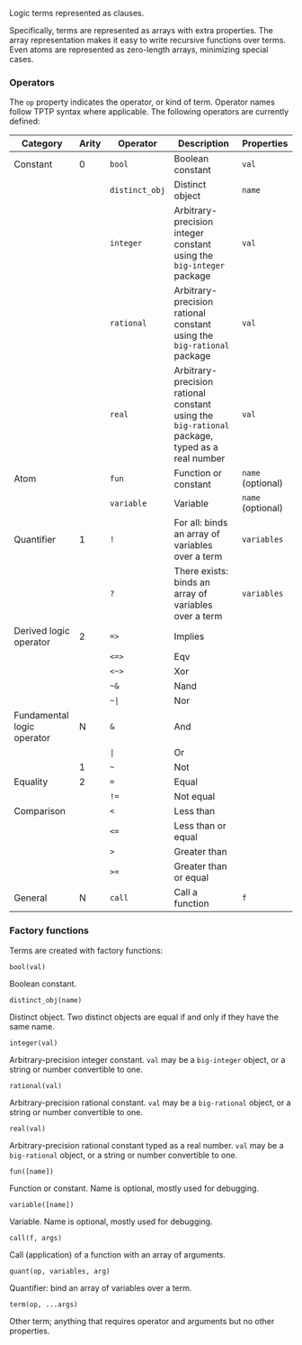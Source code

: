 Logic terms represented as clauses.

Specifically, terms are represented as arrays with extra properties. The array representation makes it easy to write recursive functions over terms. Even atoms are represented as zero-length arrays, minimizing special cases.

### Operators

The `op` property indicates the operator, or kind of term. Operator names follow TPTP syntax where applicable. The following operators are currently defined:

Category|Arity|Operator|Description|Properties
---|---|---|---|---
|Constant|0|`bool`|Boolean constant|`val`|
|||`distinct_obj`|Distinct object|`name`|
|||`integer`|Arbitrary-precision integer constant using the `big-integer` package|`val`|
|||`rational`|Arbitrary-precision rational constant using the `big-rational` package|`val`|
|||`real`|Arbitrary-precision rational constant using the `big-rational` package, typed as a real number|`val`|
|Atom||`fun`|Function or constant|`name` (optional)|
|||`variable`|Variable|`name` (optional)|
|Quantifier|1|`!`|For all: binds an array of variables over a term|`variables`|
|||`?`|There exists: binds an array of variables over a term|`variables`|
|Derived logic operator|2|`=>`|Implies||
|||`<=>`|Eqv||
|||`<~>`|Xor||
|||`~&`|Nand||
|||`~\|`|Nor||
|Fundamental logic operator|N|`&`|And||
|||`\|`|Or||
||1|`~`|Not||
|Equality|2|`=`|Equal||
|||`!=`|Not equal||
|Comparison||`<`|Less than||
|||`<=`|Less than or equal||
|||`>`|Greater than||
|||`>=`|Greater than or equal||
|General|N|`call`|Call a function|`f`|

### Factory functions

Terms are created with factory functions:

```
bool(val)
```

Boolean constant.

```
distinct_obj(name)
```

Distinct object. Two distinct objects are equal if and only if they have the same name.

```
integer(val)
```

Arbitrary-precision integer constant. `val` may be a `big-integer` object, or a string or number convertible to one.

```
rational(val)
```

Arbitrary-precision rational constant. `val` may be a `big-rational` object, or a string or number convertible to one.

```
real(val)
```

Arbitrary-precision rational constant typed as a real number. `val` may be a `big-rational` object, or a string or number convertible to one.

```
fun([name])
```

Function or constant. Name is optional, mostly used for debugging.

```
variable([name])
```

Variable. Name is optional, mostly used for debugging.

```
call(f, args)
```

Call (application) of a function with an array of arguments.

```
quant(op, variables, arg)
```

Quantifier: bind an array of variables over a term.

```
term(op, ...args)
```

Other term; anything that requires operator and arguments but no other properties.

